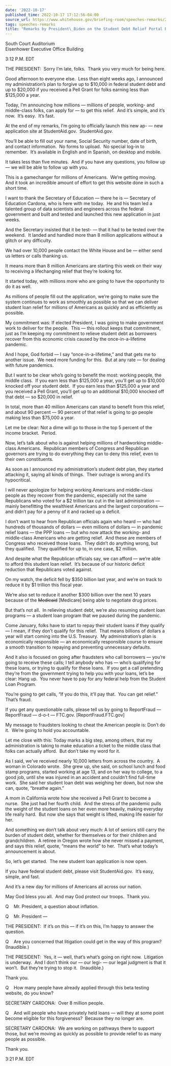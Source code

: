 ```yaml
---
date: '2022-10-17'
published_time: 2022-10-17 17:12:56-04:00
source_url: https://www.whitehouse.gov/briefing-room/speeches-remarks/2022/10/17/remarks-by-president-biden-on-the-student-debt-relief-portal-beta-test/
tags: speeches-remarks
title: "Remarks by President\_Biden on the Student Debt Relief Portal Beta\_Test"
---
```

 
South Court Auditorium  
Eisenhower Executive Office Building

3:12 P.M. EDT  
  
THE PRESIDENT:  Sorry I’m late, folks.  Thank you very much for being
here.  
  
Good afternoon to everyone else.  Less than eight weeks ago, I announced
my administration’s plan to forgive up to $10,000 in federal student
debt and up to $20,000 if you received a Pell Grant for folks earning
less than $125,000 a year.   
  
Today, I’m announcing how millions — millions of people, working- and
middle-class folks, can apply for — to get this relief.  And it’s
simple, and it’s now.  It’s easy.  It’s fast.   
  
At the end of my remarks, I’m going to officially launch this new ap- —
new application site at StudentAid.gov.  StudentAid.gov.   
  
You’ll be able to fill out your name, Social Security number, date of
birth, and contact information.  No forms to upload.  No special log-in
to remember.  It’s available in English and in Spanish, on desktop and
mobile.   
  
It takes less than five minutes.  And if you have any questions, you
follow up — we will be able to follow up with you.   
  
This is a gamechanger for millions of Americans.  We’re getting moving. 
And it took an incredible amount of effort to get this website done in
such a short time.   
  
I want to thank the Secretary of Education — there he is — Secretary of
Education Cardona, who is here with me today.  He and his team led a
talented group of data scientists and engineers across the federal
government and built and tested and launched this new application in
just weeks.   
  
And the Secretary insisted that it be test- — that it had to be tested
over the weekend.  It landed and handled more than 8 million
applications without a glitch or any difficulty.    
  
We had over 10,000 people contact the White House and be — either send
us letters or calls thanking us.  
  
It means more than 8 million Americans are starting this week on their
way to receiving a lifechanging relief that they’re looking for.   
  
It started today, with millions more who are going to have the
opportunity to do it as well.   
  
As millions of people fill out the application, we’re going to make sure
the system continues to work as smoothly as possible so that we can
deliver student loan relief for millions of Americans as quickly and as
efficiently as possible.   
  
My commitment was: If elected President, I was going to make government
work to deliver for the people.  This — this rollout keeps that
commitment, just as I’m keeping my commitment to relieve student debt as
borrowers recover from this economic crisis caused by the
once-in-a-lifetime pandemic.  
  
And I hope, God forbid — I say “once-in-a-lifetime,” and that gets me to
another issue.  We need more funding for this.  But at any rate — for
dealing with future pandemics.  
  
But I want to be clear who’s going to benefit the most: working people,
the middle class.  If you earn less than $125,000 a year, you’ll get up
to $10,000 knocked off your student debt.  If you earn less than
$125,000 a year and you received a Pell Grant, you’ll get up to an
additional $10,000 knocked off that debt — so $20,000 in relief.   
  
In total, more than 40 million Americans can stand to benefit from this
relief, and about 90 percent — 90 percent of that relief is going to go
people making less than $75,000 a year.   
  
Let me be clear: Not a dime will go to those in the top 5 percent of the
income bracket.  Period.    
  
Now, let’s talk about who is against helping millions of hardworking
middle-class Americans.  Republican members of Congress and Republican
governors are trying to do everything they can to deny this relief, even
to their own constituents.   
  
As soon as I announced my administration’s student debt plan, they
started attacking it, saying all kinds of things.  Their outrage is
wrong and it’s hypocritical.   
  
I will never apologize for helping working Americans and middle-class
people as they recover from the pandemic, especially not the same
Republicans who voted for a $2 trillion tax cut in the last
administration — mainly benefitting the wealthiest Americans and the
largest corporations — and didn’t pay for a penny of it and racked up a
deficit.  
  
I don’t want to hear from Republican officials again who heard — who had
hundreds of thousands of dollars — even millions of dollars — in
pandemic relief loans — the PPP loans — but who now attack the working-
and middle-class Americans who are getting relief.  And these are
members of Congress who received those loans.  They didn’t do anything
wrong, but they qualified.  They qualified for up to, in one case, $2
million.  
  
And despite what the Republican officials say, we can afford — we’re
able to afford this student loan relief.  It’s because of our historic
deficit reduction that Republicans voted against.   
  
On my watch, the deficit fell by $350 billion last year, and we’re on
track to reduce it by $1 trillion this fiscal year.   
  
We’re also set to reduce it another $300 billion over the next 10 years
because of the <s>Medicaid</s> \[Medicare\] being able to negotiate drug
prices.  
  
But that’s not all.  In relieving student debt, we’re also resuming
student loan programs — a student loan program that we paused during the
pandemic.   
  
Come January, folks have to start to repay their student loans if they
qualify — I mean, if they don’t qualify for this relief.  That means
billions of dollars a year will start coming into the U.S. Treasury.  My
administration’s plan is economically responsible — an economically
responsible course to ensure a smooth transition to repaying and
preventing unnecessary defaults.   
  
And it also is focused on going after fraudsters who call borrowers —
you’re going to receive these calls; I tell anybody who has — who’s
qualifying for these loans, or trying to qualify for these loans.  If
you get a call pretending they’re from the government trying to help you
with your loans, let’s be clear: Hang up.  You never have to pay for any
federal help from the Student Loan Program.   
  
You’re going to get calls, “If you do this, it’ll pay that.  You can get
relief.”  That’s fraud.   
  
If you get any questionable calls, please tell us by going to
ReportFraud — ReportFraud — d-o-t — FTC.gov. \[ReportFraud.FTC.gov\]  
  
My message to fraudsters looking to cheat the American people is: Don’t
do it.  We’re going to hold you accountable.  
  
Let me close with this: Today marks a big step, among others, that my
administration is taking to make education a ticket to the middle class
that folks can actually afford.  But don’t take my word for it.   
  
As I said, we’ve received nearly 10,000 letters from across the
country.  A woman in Colorado wrote.  She grew up, she said, on school
lunch and food stamp programs, started working at age 13, and on her way
to college, to a good job, until she was injured in an accident and
couldn’t find full-time work.  She said her student loan debt was
weighing her down, but now she can, quote, “breathe again.”   
  
A mom in California wrote how she received a Pell Grant to become a
nurse.  She just had her fourth child.  And the stress of the pandemic
pulls the weight of the student loans on her even more heavily, making
everyday life really hard.  But now she says that weight is lifted,
making life easier for her.  
  
And something we don’t talk about very much: A lot of seniors still
carry the burden of student debt, whether for themselves or for their
children and grandchildren.  A retiree in Oregon wrote how she never
missed a payment, and says this relief, quote, “means the world” to
her.  That’s what today’s announcement is about.   
  
So, let’s get started.  The new student loan application is now open.   
  
If you have federal student debt, please visit StudentAid.gov.  It’s
easy, simple, and fast.   
  
And it’s a new day for millions of Americans all across our nation.   
  
May God bless you all.  And may God protect our troops.  Thank you.  
  
Q    Mr. President, a question about inflation.  
  
Q    Mr. President —  
  
THE PRESIDENT:  If it’s on this — if it’s on this, I’m happy to answer
the question.  
  
Q    Are you concerned that litigation could get in the way of this
program?  (Inaudible.)  
  
THE PRESIDENT:  Yes, it — well, that’s what’s going on right now. 
Litigation is underway.  And I don’t think our — our legi- — our legal
judgment is that it won’t.  But they’re trying to stop it. 
(Inaudible.)  
  
Thank you.  
  
Q    How many people have already applied through this beta testing
website, do you know?  
  
SECRETARY CARDONA:  Over 8 million people.  
  
Q    And will people who have privately held loans — will they at some
point become eligible for this forgiveness?  Because they no longer
are.  
  
SECRETARY CARDONA:  We are working on pathways there to support those,
but we’re moving as quickly as possible to provide relief to as many
people as possible.   
  
Thank you.  
  
3:21 P.M. EDT  
